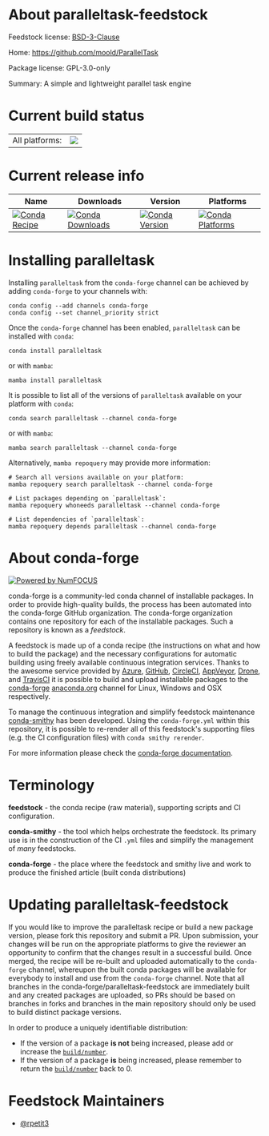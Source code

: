 About paralleltask-feedstock
============================

Feedstock license: [BSD-3-Clause](https://github.com/conda-forge/paralleltask-feedstock/blob/main/LICENSE.txt)

Home: https://github.com/moold/ParallelTask

Package license: GPL-3.0-only

Summary: A simple and lightweight parallel task engine

Current build status
====================


<table><tr><td>All platforms:</td>
    <td>
      <a href="https://dev.azure.com/conda-forge/feedstock-builds/_build/latest?definitionId=16823&branchName=main">
        <img src="https://dev.azure.com/conda-forge/feedstock-builds/_apis/build/status/paralleltask-feedstock?branchName=main">
      </a>
    </td>
  </tr>
</table>

Current release info
====================

| Name | Downloads | Version | Platforms |
| --- | --- | --- | --- |
| [![Conda Recipe](https://img.shields.io/badge/recipe-paralleltask-green.svg)](https://anaconda.org/conda-forge/paralleltask) | [![Conda Downloads](https://img.shields.io/conda/dn/conda-forge/paralleltask.svg)](https://anaconda.org/conda-forge/paralleltask) | [![Conda Version](https://img.shields.io/conda/vn/conda-forge/paralleltask.svg)](https://anaconda.org/conda-forge/paralleltask) | [![Conda Platforms](https://img.shields.io/conda/pn/conda-forge/paralleltask.svg)](https://anaconda.org/conda-forge/paralleltask) |

Installing paralleltask
=======================

Installing `paralleltask` from the `conda-forge` channel can be achieved by adding `conda-forge` to your channels with:

```
conda config --add channels conda-forge
conda config --set channel_priority strict
```

Once the `conda-forge` channel has been enabled, `paralleltask` can be installed with `conda`:

```
conda install paralleltask
```

or with `mamba`:

```
mamba install paralleltask
```

It is possible to list all of the versions of `paralleltask` available on your platform with `conda`:

```
conda search paralleltask --channel conda-forge
```

or with `mamba`:

```
mamba search paralleltask --channel conda-forge
```

Alternatively, `mamba repoquery` may provide more information:

```
# Search all versions available on your platform:
mamba repoquery search paralleltask --channel conda-forge

# List packages depending on `paralleltask`:
mamba repoquery whoneeds paralleltask --channel conda-forge

# List dependencies of `paralleltask`:
mamba repoquery depends paralleltask --channel conda-forge
```


About conda-forge
=================

[![Powered by
NumFOCUS](https://img.shields.io/badge/powered%20by-NumFOCUS-orange.svg?style=flat&colorA=E1523D&colorB=007D8A)](https://numfocus.org)

conda-forge is a community-led conda channel of installable packages.
In order to provide high-quality builds, the process has been automated into the
conda-forge GitHub organization. The conda-forge organization contains one repository
for each of the installable packages. Such a repository is known as a *feedstock*.

A feedstock is made up of a conda recipe (the instructions on what and how to build
the package) and the necessary configurations for automatic building using freely
available continuous integration services. Thanks to the awesome service provided by
[Azure](https://azure.microsoft.com/en-us/services/devops/), [GitHub](https://github.com/),
[CircleCI](https://circleci.com/), [AppVeyor](https://www.appveyor.com/),
[Drone](https://cloud.drone.io/welcome), and [TravisCI](https://travis-ci.com/)
it is possible to build and upload installable packages to the
[conda-forge](https://anaconda.org/conda-forge) [anaconda.org](https://anaconda.org/)
channel for Linux, Windows and OSX respectively.

To manage the continuous integration and simplify feedstock maintenance
[conda-smithy](https://github.com/conda-forge/conda-smithy) has been developed.
Using the ``conda-forge.yml`` within this repository, it is possible to re-render all of
this feedstock's supporting files (e.g. the CI configuration files) with ``conda smithy rerender``.

For more information please check the [conda-forge documentation](https://conda-forge.org/docs/).

Terminology
===========

**feedstock** - the conda recipe (raw material), supporting scripts and CI configuration.

**conda-smithy** - the tool which helps orchestrate the feedstock.
                   Its primary use is in the construction of the CI ``.yml`` files
                   and simplify the management of *many* feedstocks.

**conda-forge** - the place where the feedstock and smithy live and work to
                  produce the finished article (built conda distributions)


Updating paralleltask-feedstock
===============================

If you would like to improve the paralleltask recipe or build a new
package version, please fork this repository and submit a PR. Upon submission,
your changes will be run on the appropriate platforms to give the reviewer an
opportunity to confirm that the changes result in a successful build. Once
merged, the recipe will be re-built and uploaded automatically to the
`conda-forge` channel, whereupon the built conda packages will be available for
everybody to install and use from the `conda-forge` channel.
Note that all branches in the conda-forge/paralleltask-feedstock are
immediately built and any created packages are uploaded, so PRs should be based
on branches in forks and branches in the main repository should only be used to
build distinct package versions.

In order to produce a uniquely identifiable distribution:
 * If the version of a package **is not** being increased, please add or increase
   the [``build/number``](https://docs.conda.io/projects/conda-build/en/latest/resources/define-metadata.html#build-number-and-string).
 * If the version of a package **is** being increased, please remember to return
   the [``build/number``](https://docs.conda.io/projects/conda-build/en/latest/resources/define-metadata.html#build-number-and-string)
   back to 0.

Feedstock Maintainers
=====================

* [@rpetit3](https://github.com/rpetit3/)

